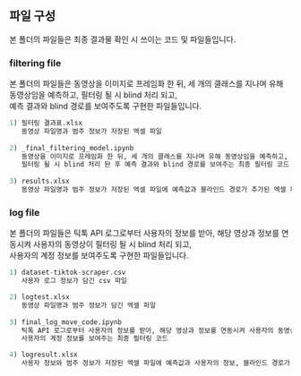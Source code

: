 ## 파일 구성
본 폴더의 파일들은 최종 결과물 확인 시 쓰이는 코드 및 파일들입니다. 

### filtering file
본 폴더의 파일들은 동영상을 이미지로 프레임화 한 뒤, 세 개의 클래스를 지나며 유해 동영상임을 예측하고, 필터링 될 시 blind 처리 되고, <br> 예측 결과와 blind 경로를 보여주도록 구현한 파일들입니다. 

```python
1) 필터링 결과표.xlsx
   동영상 파일명과 범주 정보가 저장된 엑셀 파일
   
2) _final_filtering_model.ipynb  
   동영상을 이미지로 프레임화 한 뒤, 세 개의 클래스를 지나며 유해 동영상임을 예측하고, 
   필터링 될 시 blind 처리 돤 후 예측 결과와 blind 경로를 보여주는 최종 필터링 코드
   
3) results.xlsx  
   동영상 파일명과 범주 정보가 저장된 엑셀 파일에 예측값과 블라인드 경로가 추가된 엑셀 파일
```

### log file
본 폴더의 파일들은 틱톡 API 로그로부터 사용자의 정보를 받아, 해당 영상과 정보를 연동시켜 사용자의 동영상이 필터링 될 시 blind 처리 되고,<br> 사용자의 계정 정보를 보여주도록 구현한 파일들입니다. 

```python
1) dataset-tiktok-scraper.csv     
   사용자 로그 정보가 담긴 csv 파일

2) logtest.xlsx  
   동영상 파일명과 범주 정보가 담긴 엑셀 파일
   
3) final_log_move_code.ipynb  
   틱톡 API 로그로부터 사용자의 정보를 받아, 해당 영상과 정보를 연동시켜 사용자의 동영상이 필터링 될 시 blind 처리 되고, 
   사용자의 계정 정보를 보여주는 최종 필터링 코드

4) logresult.xlsx  
   사용자 정보와 범주 정보가 저장된 엑셀 파일에 예측값과 사용자의 정보, 블라인드 경로가 추가된 엑셀 파일
```